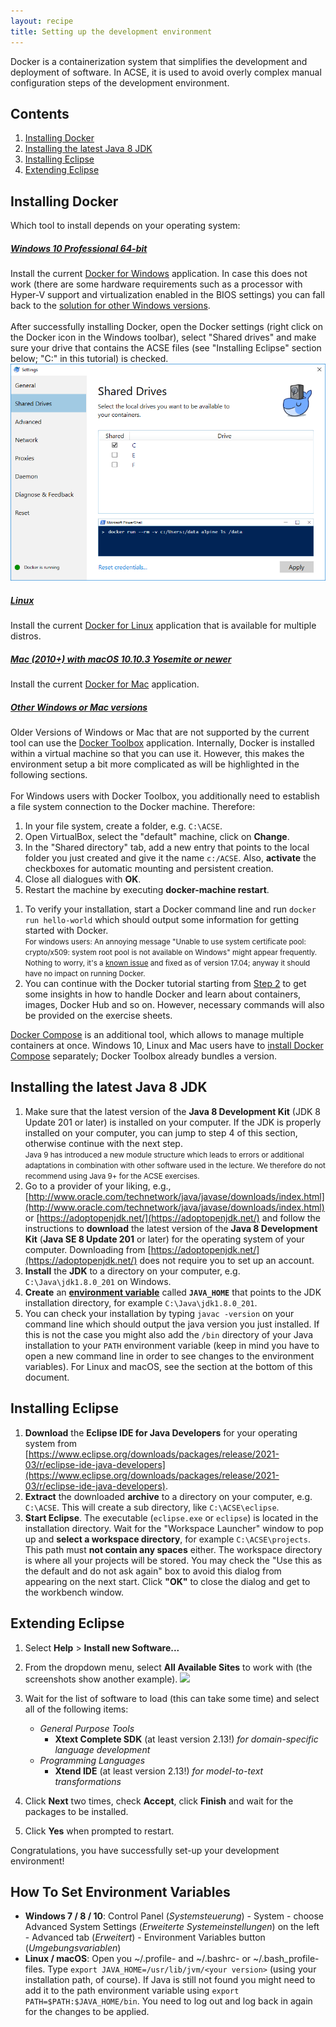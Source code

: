 ```yaml
---
layout: recipe
title: Setting up the development environment
---
```

Docker is a containerization system that simplifies the development and deployment of software. In ACSE, it is used to avoid overly complex manual configuration steps of the development environment.

## Contents

1. [Installing Docker](#install)
1. [Installing the latest Java 8 JDK](#jdk)
1. [Installing Eclipse](#eclipse)
1. [Extending Eclipse](#plugins)

## <a id="install" name="install"></a>Installing Docker

Which tool to install depends on your operating system:
<div class="accordion vertical">
   <section id="windows">
       <h5><a href="#windows">Windows 10 Professional 64-bit</a></h5><div>
       Install the current <a href="https://www.docker.com/docker-windows">Docker for Windows</a> application.
       In case this does not work (there are some hardware requirements such as a processor with Hyper-V support and virtualization enabled in the BIOS settings) you can fall back to the <a href="#legacy">solution for other Windows versions</a>.
       <br /><br />
       After successfully installing Docker, open the Docker settings (right click on the Docker icon in the Windows toolbar), select "Shared drives" and make sure your drive that contains the ACSE files (see "Installing Eclipse" section below; "C:" in this tutorial) is checked.
       <br />
       <img src="images/docker_shared_drives.png" />
   </div></section>
   <section id="linux">
       <h5><a href="#linux">Linux</a></h5><div>
       Install the current <a href="https://docs.docker.com/engine/installation/linux/">Docker for Linux</a> application that is available for multiple distros.
   </div></section>
   <section id="mac">
       <h5><a href="#mac">Mac (2010+) with macOS 10.10.3 Yosemite or newer</a></h5><div>
       Install the current <a href="https://www.docker.com/docker-mac">Docker for Mac</a> application.
   </div></section>
   <section id="legacy">
          <h5><a href="#legacy">Other Windows or Mac versions</a></h5>
<div>
          Older Versions of Windows or Mac that are not supported by the current tool can use the <a href="https://www.docker.com/products/docker-toolbox">Docker Toolbox</a> application.
          Internally, Docker is installed within a virtual machine so that you can use it.
          However, this makes the environment setup a bit more complicated as will be highlighted in the following sections.
          <br/><br/>
          For Windows users with Docker Toolbox, you additionally need to establish a file system connection to the Docker machine. Therefore:
        <ol>
          <li> In your file system, create a folder, e.g. <code class="highlighter-rouge">C:\ACSE</code>.</li>
          <li> Open VirtualBox, select the "default" machine, click on <b>Change</b>.</li>
          <li> In the "Shared directory" tab, add a new entry that points to the local folder you just created and give it the name <code class="highlighter-rouge">c:/ACSE</code>. Also, <b>activate</b> the checkboxes for automatic mounting and persistent creation.</li>
          <li> Close all dialogues with <b>OK</b>.</li>
          <li> Restart the machine by executing <b>docker-machine restart</b>.</li>
        </ol>
</div>
</section>
</div>

1. To verify your installation, start a Docker command line and run ``docker run hello-world`` which should output some information for getting started with Docker.
<br><small>For windows users: An annoying message "Unable to use system certificate pool: crypto/x509: system root pool is not available on Windows" might appear frequently. Nothing to worry, it's a [known issue](https://github.com/docker/docker/issues/30450) and fixed as of version 17.04; anyway it should have no impact on running Docker.</small>
1. You can continue with the Docker tutorial starting from [Step 2](https://docs.docker.com/get-started/part2/) to get some insights in how to handle Docker and learn about containers, images, Docker Hub and so on. However, necessary commands will also be provided on the exercise sheets.

[Docker Compose](https://docs.docker.com/compose/overview/) is an additional tool, which allows to manage multiple containers at once.
Windows 10, Linux and Mac users have to [install Docker Compose](https://docs.docker.com/compose/install/) separately; Docker Toolbox already bundles a version.

## <a id="jdk" name="jdk"></a>Installing the latest Java 8 JDK

1. Make sure that the latest version of the **Java 8 Development Kit** (JDK 8 Update 201 or later) is installed on your computer. If the JDK is properly installed on your computer, you can jump to step 4 of this section, otherwise continue with the next step.
<br><small>Java 9 has introduced a new module structure which leads to errors or additional adaptations in combination with other software used in the lecture. We therefore do not recommend using Java 9+ for the ACSE exercises.</small>
1. Go to a provider of your liking, e.g., [http://www.oracle.com/technetwork/java/javase/downloads/index.html](http://www.oracle.com/technetwork/java/javase/downloads/index.html) or [https://adoptopenjdk.net/](https://adoptopenjdk.net/) and follow the instructions to **download** the latest version of the **Java 8 Development Kit** (**Java SE 8 Update 201** or later) for the operating system of your computer. Downloading from [https://adoptopenjdk.net/](https://adoptopenjdk.net/) does not require you to set up an account.
1. **Install** the **JDK** to a directory on your computer, e.g. ``C:\Java\jdk1.8.0_201`` on Windows.
1. **Create** an **[environment variable](#envvar)** called **``JAVA_HOME``** that points to the JDK installation directory, for example ``C:\Java\jdk1.8.0_201``.
1. You can check your installation by typing ``javac -version`` on your command line which should output the java version you just installed. If this is not the case you might also add the ``/bin`` directory of your Java installation to your ``PATH`` environment variable (keep in mind you have to open a new command line in order to see changes to the environment variables). For Linux and macOS, see the section at the bottom of this document.

## <a id="eclipse" name="eclipse"></a>Installing Eclipse

1. **Download** the **Eclipse IDE for Java Developers** for your operating system from [https://www.eclipse.org/downloads/packages/release/2021-03/r/eclipse-ide-java-developers](https://www.eclipse.org/downloads/packages/release/2021-03/r/eclipse-ide-java-developers).
1. **Extract** the downloaded **archive** to a directory on your computer, e.g. ``C:\ACSE``. This will create a sub directory, like ``C:\ACSE\eclipse``.
1. **Start Eclipse**. The executable (``eclipse.exe`` or ``eclipse``) is located in the installation directory. Wait for the "Workspace Launcher" window to pop up and **select a workspace directory**, for example ``C:\ACSE\projects``. This path must **not contain any spaces** either. The workspace directory is where all your projects will be stored. You may check the "Use this as the default and do not ask again" box to avoid this dialog from appearing on the next start. Click **"OK"** to close the dialog and get to the workbench window.

## <a id="plugins" name="plugins"></a>Extending Eclipse
1. Select **Help** > **Install new Software...**
1. From the dropdown menu, select **All Available Sites** to work with (the screenshots show another example).
![](images/install_software.png)
1. Wait for the list of software to load (this can take some time) and select all of the following items:

    * _General Purpose Tools_
      * **Xtext Complete SDK** (at least version 2.13!)
        _for domain-specific language development_
    * _Programming Languages_
      * **Xtend IDE** (at least version 2.13!)
        _for model-to-text transformations_

1. Click **Next** two times, check **Accept**, click **Finish** and wait for the packages to be installed.
1. Click **Yes** when prompted to restart.

Congratulations, you have successfully set-up your development environment!

## <a id="envvar" name="envvar" />How To Set Environment Variables

* **Windows 7 / 8 / 10**: Control Panel (*Systemsteuerung*) - System - choose Advanced System Settings (*Erweiterte Systemeinstellungen*) on the left - Advanced tab (*Erweitert*) - Environment Variables button (*Umgebungsvariablen*)
* **Linux / macOS**: Open you ~/.profile- and ~/.bashrc- or ~/.bash_profile-files.  Type `export JAVA_HOME=/usr/lib/jvm/<your version>` (using your installation path, of course). If Java is still not found you might need to add it to the path environment variable using `export PATH=$PATH:$JAVA_HOME/bin`. You need to log out and log back in again for the changes to be applied.
